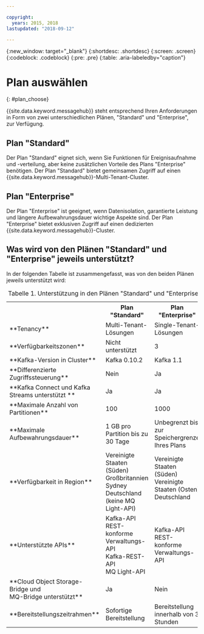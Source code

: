 ```yaml
---

copyright:
  years: 2015, 2018
lastupdated: "2018-09-12"

---
```


{:new_window: target="_blank"}
{:shortdesc: .shortdesc}
{:screen: .screen}
{:codeblock: .codeblock}
{:pre: .pre}
{:table: .aria-labeledby="caption"}

# Plan auswählen 
{: #plan_choose}

{{site.data.keyword.messagehub}} steht entsprechend Ihren Anforderungen in Form von zwei unterschiedlichen Plänen, "Standard" und "Enterprise", zur Verfügung.

## Plan "Standard"

Der Plan "Standard" eignet sich, wenn Sie Funktionen für Ereignisaufnahme und -verteilung, aber keine zusätzlichen Vorteile des Plans "Enterprise" benötigen. Der Plan "Standard" bietet gemeinsamen Zugriff auf einen {{site.data.keyword.messagehub}}-Multi-Tenant-Cluster.

## Plan "Enterprise" 

Der Plan "Enterprise" ist geeignet, wenn Datenisolation, garantierte Leistung und längere Aufbewahrungsdauer wichtige Aspekte sind. Der Plan "Enterprise" bietet exklusiven Zugriff auf einen dedizierten {{site.data.keyword.messagehub}}-Cluster.

## Was wird von den Plänen "Standard" und "Enterprise" jeweils unterstützt?

In der folgenden Tabelle ist zusammengefasst, was von den beiden Plänen jeweils unterstützt wird:

<table>
    <caption>Tabelle 1. Unterstützung in den Plänen "Standard" und "Enterprise"</caption>
      <tr>
	        <th></th>
		    <th>Plan "Standard"</th>
		    <th>Plan "Enterprise"</th>
        </tr>
		<tr>
			<td>**Tenancy**</td>
			<td>Multi-Tenant-Lösungen </td>
			<td>Single-Tenant-Lösungen</td>
		</tr>
        <tr>
			<td>**Verfügbarkeitszonen**</td>
			<td>Nicht unterstützt</td>
			<td>3</td>
		</tr>
	  		<tr>
			<td>**Kafka-Version in Cluster**</td>
			<td>Kafka 0.10.2</td>
			<td>Kafka 1.1</td>
		</tr>
		<tr>
			<td>**Differenzierte Zugriffssteuerung**</td>
			<td>Nein</td>
			<td>Ja</td>
		</tr>
		<tr>
			<td>**Kafka Connect und Kafka Streams unterstützt **</td>
			<td>Ja</td>
			<td>Ja</td>
		</tr>
		<tr>
			<td>**Maximale Anzahl von Partitionen**</td>
			<td>100</td>
			<td>1000</td>
		</tr>
		<tr>
			<td>**Maximale Aufbewahrungsdauer**</td>
			<td>1 GB pro Partition bis zu 30 Tage </td>
			<td>Unbegrenzt bis zur Speichergrenze Ihres Plans </td>
		</tr>
		<tr>
			<td>**Verfügbarkeit in Region**</td>
			<td>Vereinigte Staaten (Süden)</br>
			Großbritannien</br>
			Sydney</br>
			Deutschland (keine MQ Light-API)</td>
			<td>Vereinigte Staaten (Süden)</br>
			Vereinigte Staaten (Osten)<br/>
			Deutschland<br/>
			<br/>
			</td>
		</tr>
		<tr>
     	    <td>**Unterstützte APIs**</td>
			<td>Kafka-API</br>
			REST-konforme Verwaltungs-API<br/>
			Kafka-REST-API</br>
			MQ Light-API</br>
		    </td>
			<td>Kafka-API<br/>
			REST-konforme Verwaltungs-API</td>
		</tr>
			<td>**Cloud Object Storage-Bridge und<br/>
			MQ-Bridge unterstützt**</td>
			<td>Ja</td>
			<td>Nein</td>
		</tr>
		<tr>
			<td>**Bereitstellungszeitrahmen**</td>
			<td>Sofortige Bereitstellung</td>
			<td>Bereitstellung innerhalb von 3 Stunden</td>
		</tr>

</table>


<!--
## {{site.data.keyword.Bluemix_notm}} Public environment
{: notoc}

{{site.data.keyword.Bluemix_notm}} Public provides an
economical public cloud service where you pay for what you use and share infrastructure with
others.

In {{site.data.keyword.Bluemix_notm}} Public, the cost of
{{site.data.keyword.messagehub}} is determined by two factors: the
number of partitions that you use and the number of messages that you send and receive. There is no
charge for message data while it is retained on the topics, but the data that each partition retains
is capped at 1 GB.

For more information, see [{{site.data.keyword.Bluemix_notm}} Public ![External link icon](../../icons/launch-glyph.svg "External link icon")](https://www.ibm.com/cloud-computing/bluemix/public){:new_window}.
-->

